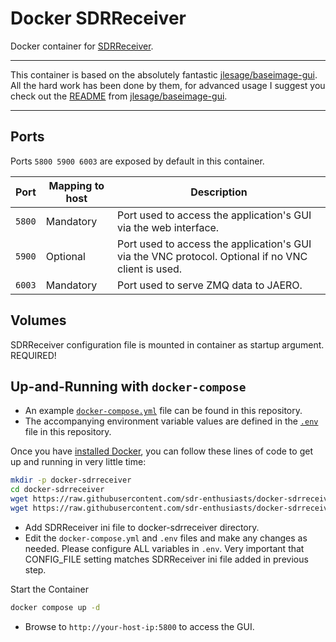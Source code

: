 # Docker SDRReceiver

Docker container for [SDRReceiver](https://github.com/jeroenbeijer/SDRReceiver).

---

This container is based on the absolutely fantastic [jlesage/baseimage-gui](https://github.com/jlesage/docker-baseimage-gui). All the hard work has been done by them, for advanced usage I suggest you check out the [README](https://github.com/jlesage/docker-baseimage-gui/blob/master/README.md) from [jlesage/baseimage-gui](https://github.com/jlesage/docker-baseimage-gui).

---

## Ports

Ports `5800 5900 6003` are exposed by default in this container.

| Port | Mapping to host | Description |
|------|-----------------|-------------|
| `5800` | Mandatory | Port used to access the application's GUI via the web interface.|
| `5900` | Optional  | Port used to access the application's GUI via the VNC protocol.  Optional if no VNC client is used. |
| `6003` | Mandatory | Port used to serve ZMQ data to JAERO. |

## Volumes

SDRReceiver configuration file is mounted in container as startup argument. REQUIRED!

## Up-and-Running with `docker-compose`

- An example [`docker-compose.yml`](docker-compose.yml) file can be found in this repository.
- The accompanying environment variable values are defined in the [`.env`](.env) file in this repository.

Once you have [installed Docker](https://github.com/sdr-enthusiasts/docker-install), you can follow these lines of code to get up and running in very little time:

```bash
mkdir -p docker-sdrreceiver
cd docker-sdrreceiver
wget https://raw.githubusercontent.com/sdr-enthusiasts/docker-sdrreceiver/main/docker-compose.yml
wget https://raw.githubusercontent.com/sdr-enthusiasts/docker-sdrreceiver/main/.env
```
- Add SDRReceiver ini file to  docker-sdrreceiver directory. 
- Edit the `docker-compose.yml` and `.env` files and make any changes as needed. Please configure ALL variables in `.env`. Very important that CONFIG_FILE setting matches SDRReceiver ini file added in previous step.

Start the Container

```bash
docker compose up -d
```
- Browse to `http://your-host-ip:5800` to access the GUI.
